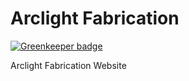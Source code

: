 # Arclight Fabrication

[![Greenkeeper badge](https://badges.greenkeeper.io/NathanielHill/arclightfabrication.com.svg)](https://greenkeeper.io/)

Arclight Fabrication Website
